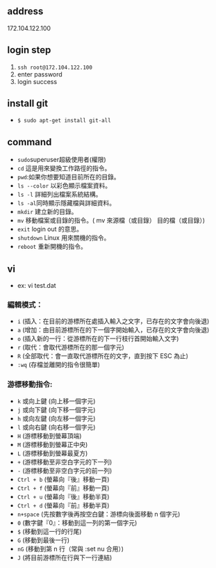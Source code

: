 ## address
172.104.122.100
## login step
1. ```ssh root@172.104.122.100```
2. enter password
3. login success
## install git
* ```$ sudo apt-get install git-all```
## command
* ```sudo```superuser超級使用者(權限)
* ```cd``` 這是用來變換工作路徑的指令。
* ```pwd```:如果你想要知道目前所在的目錄。
* ```ls --color``` 以彩色顯示檔案資料。
* ```ls -l``` 詳細列出檔案系統結構。
* ```ls -al```同時顯示隱藏檔與詳細資料。
* ```mkdir``` 建立新的目錄。
* ```mv``` 移動檔案或目錄的指令。( mv 來源檔（或目錄） 目的檔（或目錄）)
* ```exit``` login out 的意思。
* ```shutdown``` Linux 用來關機的指令。
* ```reboot``` 重新開機的指令。
## vi
* ex: vi test.dat
### 編輯模式：
* ```i``` (插入：在目前的游標所在處插入輸入之文字，已存在的文字會向後退)
* ```a``` (增加：由目前游標所在的下一個字開始輸入，已存在的文字會向後退)
* ```o``` (插入新的一行：從游標所在的下一行枝行首開始輸入文字)
* ```r``` (取代：會取代游標所在的那一個字元)
* ```R``` (全部取代：會一直取代游標所在的文字，直到按下 ESC 為止)
* ```:wq``` (存檔並離開的指令很簡單)
### 游標移動指令:
* ```k```  或向上鍵 (向上移一個字元)
* ```j```  或向下鍵 (向下移一個字元)
* ```h```  或向左鍵 (向左移一個字元)
* ```l```  或向右鍵 (向右移一個字元)
* ```H``` (游標移動到螢幕頂端)
* ```M``` (游標移動到螢幕正中央)
* ```L``` (游標移動到螢幕最夏方)
* ```+``` (游標移動至非空白字元的下一列)
* ```-``` (游標移動至非空白字元的前一列)
* ```Ctrl + b``` (螢幕向『後』移動一頁)
* ```Ctrl + f``` (螢幕向『前』移動一頁)
* ```Ctrl + u``` (螢幕向『後』移動半頁)
* ```Ctrl + d``` (螢幕向『前』移動半頁)
* ```n+space``` (先按數字後再按空白鍵：游標向後面移動 n 個字元)
* ```0``` (數字鍵『0』：移動到這一列的第一個字元)
* ```$``` (移動到這一行的行尾)
* ```G``` (移動到最後一行)
* ```nG``` (移動到第 n 行（常與 :set nu 合用）)
* ```J``` (將目前游標所在行與下一行連結)
